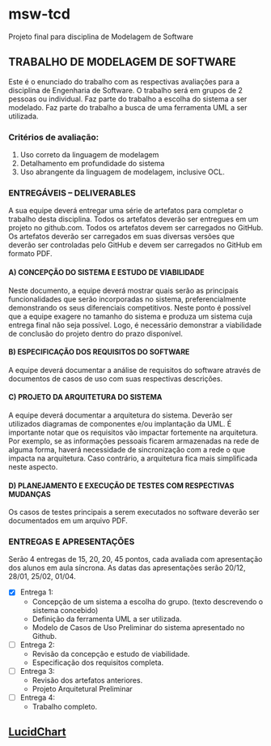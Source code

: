 # msw-tcd
Projeto final para disciplina de Modelagem de Software

## TRABALHO DE MODELAGEM DE SOFTWARE

Este é o enunciado do trabalho com as respectivas avaliações para a disciplina de Engenharia de Software. O trabalho será em grupos de 2 pessoas ou individual. Faz parte do trabalho a escolha do sistema a ser modelado. Faz parte do trabalho a busca de uma ferramenta UML a ser utilizada.

### Critérios de avaliação: 
1. Uso correto da linguagem de modelagem
2. Detalhamento em profundidade do sistema 
3. Uso abrangente da linguagem de modelagem, inclusive OCL.

### ENTREGÁVEIS – DELIVERABLES

A sua equipe deverá entregar uma série de artefatos para completar o trabalho desta disciplina. Todos os artefatos deverão ser entregues em um projeto no github.com. Todos os artefatos devem ser carregados no GitHub. Os artefatos deverão ser carregados em suas diversas versões que deverão ser controladas pelo GitHub e devem ser carregados no GitHub em formato PDF.

#### A) CONCEPÇÃO DO SISTEMA E ESTUDO DE VIABILIDADE
Neste documento, a equipe deverá mostrar quais serão as principais funcionalidades que serão incorporadas no sistema, preferencialmente demonstrando os seus diferenciais competitivos. Neste ponto é possível que a equipe exagere no tamanho do sistema e produza um sistema cuja entrega final não seja possível. Logo, é necessário demonstrar a viabilidade de conclusão do projeto dentro do prazo disponível. 

#### B) ESPECIFICAÇÃO DOS REQUISITOS DO SOFTWARE
A equipe deverá documentar a análise de requisitos do software através de documentos de casos de uso com suas respectivas descrições.

#### C) PROJETO DA ARQUITETURA DO SISTEMA
A equipe deverá documentar a arquitetura do sistema. Deverão ser utilizados diagramas de componentes e/ou implantação da UML.  É importante notar que os requisitos vão impactar fortemente na arquitetura. Por exemplo, se as informações pessoais ficarem armazenadas na rede de alguma forma, haverá necessidade de sincronização com a rede o que impacta na arquitetura. Caso contrário, a arquitetura fica mais simplificada neste aspecto.

#### D) PLANEJAMENTO E EXECUÇÃO DE TESTES COM RESPECTIVAS MUDANÇAS
Os casos de testes principais a serem executados no software deverão ser documentados em um arquivo PDF.

### ENTREGAS E APRESENTAÇÕES
Serão 4 entregas de 15, 20, 20, 45 pontos, cada avaliada com apresentação dos alunos em aula síncrona. As datas das apresentações serão 20/12, 28/01, 25/02, 01/04.

- [x] Entrega 1:
  - Concepção de um sistema a escolha do grupo. (texto descrevendo o sistema concebido)
  - Definição da ferramenta UML a ser utilizada.  
  - Modelo de Casos de Uso Preliminar do sistema apresentado no Github.
- [ ] Entrega 2:
  - Revisão da concepção e estudo de viabilidade. 
  - Especificação dos requisitos completa.
- [ ] Entrega 3: 
  - Revisão dos artefatos anteriores.
  - Projeto Arquitetural Preliminar
- [ ] Entrega 4: 
  - Trabalho completo.


## [LucidChart](https://lucid.app/lucidchart/7703c09f-f9d9-42e3-b982-4a62aae113f6/edit?invitationId=inv_991c7e31-8145-490e-b64a-1124189aebff&page=.Q4MUjXso07N#)

